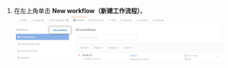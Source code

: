 1. 在左上角单击 **New workflow（新建工作流程）**。 ![创建新工作流程](/assets/images/help/repository/actions-new-workflow.png)
  